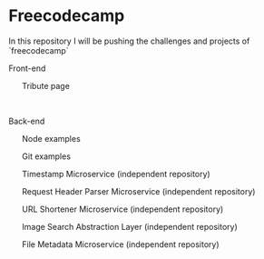 <h1>Freecodecamp </h1>
In this repository I will be pushing the challenges and projects of `freecodecamp`
<p>Front-end</p>
  <ul>Tribute page </ul>
<br>
<p>Back-end</p>
  <ul>Node examples</ul>
  <ul>Git examples</ul>
  <ul>Timestamp Microservice (independent repository)</ul>
  <ul>Request Header Parser Microservice (independent repository)</ul>
  <ul>URL Shortener Microservice (independent repository)</ul>
  <ul>Image Search Abstraction Layer (independent repository)</ul>
  <ul>File Metadata Microservice (independent repository)</ul>
